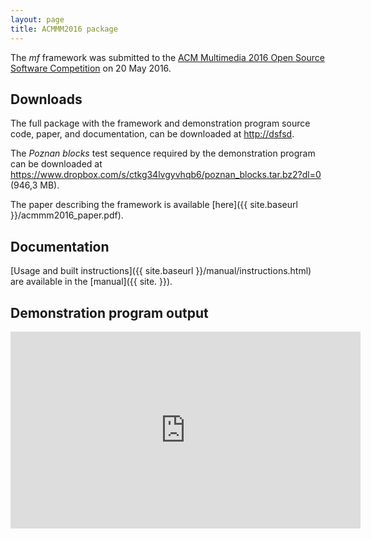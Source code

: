 ```yaml
---
layout: page
title: ACMMM2016 package
---
```


The _mf_ framework was submitted to the [ACM Multimedia 2016 Open Source Software Competition](http://www.acmmm.org/2016/?page_id=201) on 20 May 2016.

## Downloads
The full package with the framework and demonstration program source code, paper, and documentation, can be downloaded at
<http://dsfsd>.

The _Poznan blocks_ test sequence required by the demonstration program can be downloaded at <https://www.dropbox.com/s/ctkg34lvgyvhqb6/poznan_blocks.tar.bz2?dl=0> (946,3 MB).

The paper describing the framework is available [here]({{ site.baseurl }}/acmmm2016_paper.pdf).

## Documentation
[Usage and built instructions]({{ site.baseurl }}/manual/instructions.html) are available in the [manual]({{ site. }}).

## Demonstration program output
<iframe width="560" height="315" src="https://www.youtube.com/embed/TqclMSlaEFY?rel=0&amp;controls=0&amp;showinfo=0" frameborder="0" allowfullscreen></iframe>
